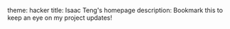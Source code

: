 theme: hacker
title: Isaac Teng's homepage
description: Bookmark this to keep an eye on my project updates!